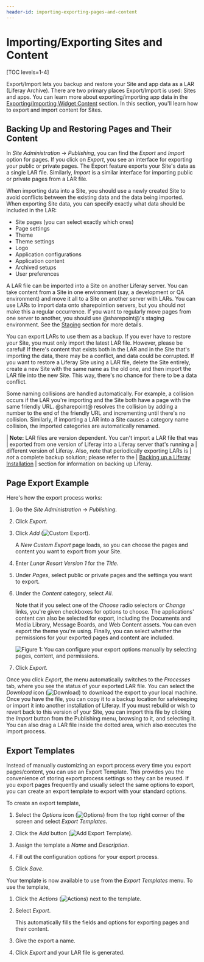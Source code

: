 ```yaml
---
header-id: importing-exporting-pages-and-content
---
```


# Importing/Exporting Sites and Content

[TOC levels=1-4]

Export/Import lets you backup and restore your Site and app data as a LAR
(Liferay Archive). There are two primary places Export/Import is used: Sites
and apps. You can learn more about exporting/importing app data in the
[Exporting/Importing Widget Content](/docs/7-2/user/-/knowledge_base/u/exporting-importing-widget-data)
section. In this section, you'll learn how to export and import content for
Sites.

## Backing Up and Restoring Pages and Their Content

In *Site Administration* &rarr; *Publishing*, you can find the *Export* and 
*Import* option for pages. If you click on *Export*, you see an interface for
exporting your public or private pages. The Export feature exports your Site's
data as a single LAR file. Similarly, *Import* is a similar interface for
importing public or private pages from a LAR file.

When importing data into a Site, you should use a newly created Site to avoid
conflicts between the existing data and the data being imported. When exporting
Site data, you can specify exactly what data should be included in the LAR:

- Site pages (you can select exactly which ones)
- Page settings
- Theme
- Theme settings
- Logo
- Application configurations
- Application content
- Archived setups
- User preferences

A LAR file can be imported into a Site on another Liferay server. You can take
content from a Site in one environment (say, a development or QA environment)
and move it all to a Site on another server with LARs. You can use LARs to
import data onto sharepointion servers, but you should not make this a regular
occurrence. If you want to regularly move pages from one server to another, you
should use @sharepoint@'s staging environment. See the
[Staging](/docs/7-2/user/-/knowledge_base/u/staging) section for more details.

You can export LARs to use them as a backup. If you ever have to restore your
Site, you must only import the latest LAR file. However, please be careful! If
there's content that exists both in the LAR and in the Site that's importing
the data, there may be a conflict, and data could be corrupted. If you want to
restore a Liferay Site using a LAR file, delete the Site entirely, create a new
Site with the same name as the old one, and then import the LAR file into the
new Site. This way, there's no chance for there to be a data conflict.

Some naming collisions are handled automatically. For example, a collision
occurs if the LAR you're importing and the Site both have a page with the same
friendly URL. @sharepoint@ resolves the collision by adding a number to the end of
the friendly URL and incrementing until there's no collision. Similarly, if
importing a LAR into a Site causes a category name collision, the imported
categories are automatically renamed.

| **Note:** LAR files are version dependent. You can't import a LAR file that was
| exported from one version of Liferay into a Liferay server that's running a
| different version of Liferay. Also, note that periodically exporting LARs is
| *not* a complete backup solution; please refer to the
| [Backing up a Liferay Installation](/docs/7-2/deploy/-/knowledge_base/d/backing-up-a-liferay-installation)
| section for information on backing up Liferay.

## Page Export Example

Here's how the export process works: 

1.  Go the *Site Administration* &rarr; *Publishing*. 

2.  Click *Export*.

3.  Click *Add* (![Custom Export](../../../../images/icon-add.png)). 

    A *New Custom Export* page loads, so you can choose the pages and 
    content you want to export from your Site. 

4.  Enter *Lunar Resort Version 1* for the *Title*.

5.  Under *Pages*, select public or private pages and the settings you want 
    to export.
 
6.  Under the *Content* category, select *All*.

    Note that if you select one of the *Choose* radio selectors or *Change* 
    links, you're given checkboxes for options to choose. The applications' 
    content can also be selected for export, including the Documents and Media 
    Library, Message Boards, and Web Content assets. You can even export the 
    theme you're using. Finally, you can select whether the permissions for your 
    exported pages and content are included.

    ![Figure 1: You can configure your export options manually by selecting pages, content, and permissions.](../../../../images/export-page-templates.png)

7.  Click *Export*.

Once you click *Export*, the menu automatically switches to the *Processes* tab,
where you see the status of your exported LAR file. You can select the
*Download* icon (![Download](../../../../images/icon-download.png)) to download the
export to your local machine. Once you have the file, you can copy it to a
backup location for safekeeping or import it into another installation of
Liferay. If you must rebuild or wish to revert back to this version of your
Site, you can import this file by clicking the *Import* button from the
Publishing menu, browsing to it, and selecting it. You can also drag a LAR file
inside the dotted area, which also executes the import process.

## Export Templates

Instead of manually customizing an export process every time you export
pages/content, you can use an Export Template. This provides you the
convenience of storing export process settings so they can be reused. If you
export pages frequently and usually select the same options to export, you can
create an export template to export with your standard options.

To create an export template,

1.  Select the *Options* icon (![Options](../../../../images/icon-options.png))
    from the top right corner of the screen and select *Export Templates*.

2.  Click the *Add* button (![Add Export Template](../../../../images/icon-add.png)).

3.  Assign the template a *Name* and *Description*.

4.  Fill out the configuration options for your export process.

5.  Click *Save*.

Your template is now available to use from the *Export Templates* menu. To use 
the template,

1.  Click the *Actions* (![Actions](../../../../images/icon-actions.png)) next to the template.

2.  Select *Export*.

    This automatically fills the fields and options for exporting pages and 
    their content.

3.  Give the export a name.

4.  Click *Export* and your LAR file is generated.

